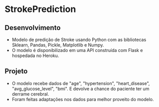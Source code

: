 # StrokePrediction
## Desenvolvimento
* Modelo de predição de Stroke usando Python com as bibliotecas Sklearn, Pandas, Pickle, Matplotlib e Numpy. 
* O modelo é disponibilizado em uma API construída com Flask e hospedada no Heroku.

## Projeto
* O modelo recebe dados de "age", "hypertension", "heart_disease", "avg_glucose_level", "bmi". E devolve a chance do paciente ter um derrame cerebral.
* Foram feitas adaptações nos dados para melhor proveito do modelo.
